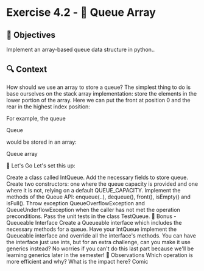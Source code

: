 # Exercise 4.2 - 🚏 Queue Array

## 🎯 Objectives
Implement an array-based queue data structure in python..

## 🔍 Context
How should we use an array to store a queue? The simplest thing to do is base ourselves on the stack array implementation: store the elements in the lower portion of the array. Here we can put the front at position 0 and the rear in the highest index position:

For example, the queue

Queue

would be stored in an array:

Queue array

🚦 Let's Go
Let's set this up:

Create a class called IntQueue.
Add the necessary fields to store queue.
Create two constructors: one where the queue capacity is provided and one where it is not, relying on a default QUEUE_CAPACITY.
Implement the methods of the Queue API: enqueue(..), dequeue(), front(), isEmpty() and isFull().
Throw exception QueueOverflowException and QueueUnderflowException when the caller has not met the operation preconditions.
Pass the unit tests in the class TestQueue.
👑 Bonus - Queueable Interface
Create a Queueable interface which includes the necessary methods for a queue.
Have your IntQueue implement the Queueable interface and override all the interface's methods.
You can have the interface just use ints, but for an extra challenge, can you make it use generics instead?
No worries if you can't do this last part because we'll be learning generics later in the semester!
🔬 Observations
Which operation is more efficient and why?
What is the impact here?
Comic